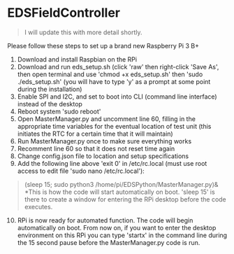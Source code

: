 # EDSFieldController

> I will update this with more detail shortly.

Please follow these steps to set up a brand new Raspberry Pi 3 B+

1. Download and install Raspbian on the RPi
2. Download and run eds_setup.sh (click 'raw' then right-click 'Save As', then open terminal and use 'chmod +x eds_setup.sh' then 'sudo ./eds_setup.sh' (you will have to type 'y' as a prompt at some point during the installation)
3. Enable SPI and I2C, and set to boot into CLI (command line interface) instead of the desktop
4. Reboot system 'sudo reboot'
5. Open MasterManager.py and uncomment line 60, filling in the appropriate time variables for the eventual location of test unit (this initiates the RTC for a certain time that it will maintain)
6. Run MasterManager.py once to make sure everything works
7. Recomment line 60 so that it does not reset time again
8. Change config.json file to location and setup specifications
9. Add the following line above 'exit 0' in /etc/rc.local (must use root access to edit file 'sudo nano /etc/rc.local'):
> (sleep 15; sudo python3 /home/pi/EDSPython/MasterManager.py)&
*This is how the code will start automatically on boot. 'sleep 15' is there to create a window for entering the RPi desktop before the code executes.
10. RPi is now ready for automated function. The code will begin automatically on boot. From now on, if you want to enter the desktop environment on this RPi you can type 'startx' in the command line during the 15 second pause before the MasterManager.py code is run.
